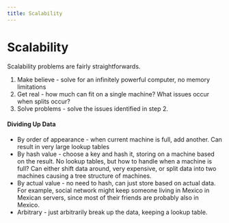 ```yaml
---
title: Scalability
---
```


# Scalability
Scalability problems are fairly straightforwards.

1. Make believe - solve for an infinitely powerful computer, no memory limitations
2. Get real - how much can fit on a single machine? What issues occur when splits occur?
3. Solve problems - solve the issues identified in step 2.

#### Dividing Up Data
* By order of appearance - when current machine is full, add another. Can result
in very large lookup tables
* By hash value - choose a key and hash it, storing on a machine based on the result.
No lookup tables, but how to handle when a machine is full? Can either shift data
around, very expensive, or split data into two machines causing a tree structure
of machines.
* By actual value - no need to hash, can just store based on actual data. For example,
social network might keep someone living in Mexico in Mexican servers, since most
of their friends are probably also in Mexico.
* Arbitrary - just arbitrarily break up the data, keeping a lookup table.
